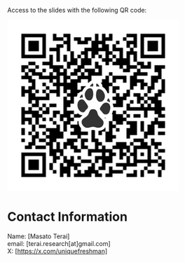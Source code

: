 Access to the slides with the following QR code:

![QR Code](qrcode.png)

# Contact Information

Name: [Masato Terai]<br>
email: [terai.research[at]gmail.com]<br>
X: [https://x.com/uniquefreshman]<br>
